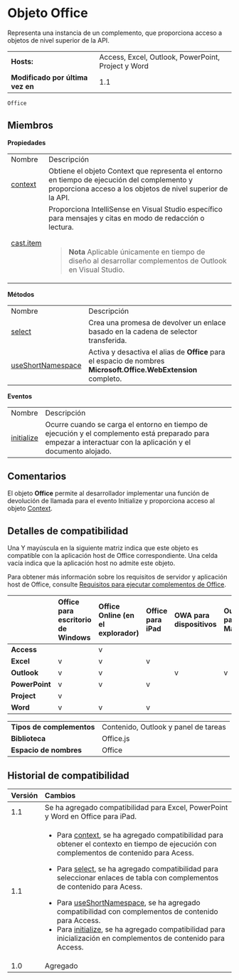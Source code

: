 

# Objeto Office
Representa una instancia de un complemento, que proporciona acceso a objetos de nivel superior de la API.

|||
|:-----|:-----|
|**Hosts:**|Access, Excel, Outlook, PowerPoint, Project y Word|
|**Modificado por última vez en**|1.1|

```js
Office
```


## Miembros


**Propiedades**

|||
|:-----|:-----|
|Nombre|Descripción|
|[context](../../reference/shared/office.context.md)|Obtiene el objeto Context que representa el entorno en tiempo de ejecución del complemento y proporciona acceso a los objetos de nivel superior de la API.|
|[cast.item](../../reference/shared/office.cast.item.md)|Proporciona IntelliSense en Visual Studio específico para mensajes y citas en modo de redacción o lectura. <br/><br/><blockquote>**Nota** Aplicable únicamente en tiempo de diseño al desarrollar complementos de Outlook en Visual Studio. </blockquote>|

**Métodos**

|||
|:-----|:-----|
|Nombre|Descripción|
|[select](../../reference/shared/office.select.md)|Crea una promesa de devolver un enlace basado en la cadena de selector transferida.|
|[useShortNamespace](../../reference/shared/office.useshortnamespace.md)|Activa y desactiva el alias de **Office** para el espacio de nombres **Microsoft.Office.WebExtension** completo.|

**Eventos**

|||
|:-----|:-----|
|Nombre|Descripción|
|[initialize](../../reference/shared/office.initialize.md)|Ocurre cuando se carga el entorno en tiempo de ejecución y el complemento está preparado para empezar a interactuar con la aplicación y el documento alojado.|

## Comentarios

El objeto **Office** permite al desarrollador implementar una función de devolución de llamada para el evento Initialize y proporciona acceso al objeto [Context](../../reference/shared/context.md).


## Detalles de compatibilidad


Una Y mayúscula en la siguiente matriz indica que este objeto es compatible con la aplicación host de Office correspondiente. Una celda vacía indica que la aplicación host no admite este objeto.

Para obtener más información sobre los requisitos de servidor y aplicación host de Office, consulte [Requisitos para ejecutar complementos de Office](../../docs/overview/requirements-for-running-office-add-ins.md).


||**Office para escritorio de Windows**|**Office Online (en el explorador)**|**Office para iPad**|**OWA para dispositivos**|**Outlook para Mac**|
|:-----|:-----|:-----|:-----|:-----|:-----|
|**Access**||v||||
|**Excel**|v|v|v|||
|**Outlook**|v|v||v|v|
|**PowerPoint**|v|v|v|||
|**Project**|v|||||
|**Word**|v|v|v|||

|||
|:-----|:-----|
|**Tipos de complementos**|Contenido, Outlook y panel de tareas|
|**Biblioteca**|Office.js|
|**Espacio de nombres**|Office|

## Historial de compatibilidad


|**Versión**|**Cambios**|
|:-----|:-----|
|1.1|Se ha agregado compatibilidad para Excel, PowerPoint y Word en Office para iPad.|
|1.1|<ul><li>Para <a href="6c4b2c16-d4fb-4ecf-b72c-1e33b205daaf.htm">context</a>, se ha agregado compatibilidad para obtener el contexto en tiempo de ejecución con complementos de contenido para Acess.</p></li><li><p>Para <a href="23aeb136-da1f-4127-a798-99dc27bc4dae.htm">select</a>, se ha agregado compatibilidad para seleccionar enlaces de tabla con complementos de contenido para Acess.</li><li>Para <a href="9a4d5c7d-fcc4-4e8f-bef2-f2a8d8b4ae00.htm">useShortNamespace</a>, se ha agregado compatibilidad con complementos de contenido para Access.</li><li>Para <a href="727adf79-a0b5-48d2-99c7-6642c2c334fc.htm">initialize</a>, se ha agregado compatibilidad para inicialización en complementos de contenido para Access.</li></ul>|
|1.0|Agregado|

